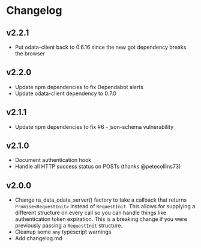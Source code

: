 # Changelog

## v2.2.1

- Put odata-client back to 0.6.16 since the new got dependency breaks the browser

## v2.2.0

- Update npm dependencies to fix Dependabot alerts
- Update odata-client dependency to 0.7.0

## v2.1.1

- Update npm dependencies to fix #6 - json-schema vulnerability

## v2.1.0

- Document authentication hook
- Handle all HTTP success status on POSTs (thanks @petecollins73)

## v2.0.0

- Change ra_data_odata_server() factory to take a callback that returns `Promise<RequestInit>` instead
  of `RequestInit`. This allows for supplying a different structure on every call so you can handle things
  like authentication token expiration. This is a breaking change if you were previously passing a `RequestInit`
  structure.
- Cleanup some `any` typescript warnings
- Add changelog.md

